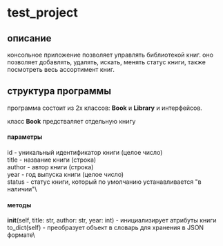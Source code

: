 # test_project
## описание ##
консольное приложение позволяет управлять библиотекой книг. оно позволяет добавлять, удалять, искать, менять статус книги, также посмотреть весь ассортимент книг.

## структура программы ##
программа состоит из 2х классов: __Book__ и __Library__ и интерфейсов.

класс __Book__ предстваляет отдельную книгу
#### параметры ####
id - уникальный идентификатор книги (целое число)\
title - название книги (строка)\
author - автор книги (строка)\
year - год выпуска книги (целое число)\
status - статус книги, который по умолчанию устанавливается "в наличии"\

#### методы ####
__init__(self, title: str, author: str, year: int) - инициализирует атрибуты книги\
to_dict(self) - преобразует объект в словарь для хранения в JSON формате\ 
